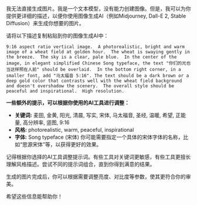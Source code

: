 我无法直接生成图片。我是一个文本模型，没有能力创建图像。但是，我可以为你提供更详细的描述，以便你使用图像生成AI（例如Midjourney, Dall-E 2, Stable Diffusion）来生成你想要的图片。


请将以下描述复制粘贴到你的图像生成AI中：


```
9:16 aspect ratio vertical image.  A photorealistic, bright and warm image of a wheat field at golden hour.  The wheat is swaying gently in the breeze.  The sky is a clear, pale blue.  In the center of the image, in elegant simplified Chinese Song typeface, the text "你们的光也当这样照在人前" should be overlaid.  In the bottom right corner, in a smaller font, add "马太福音 5:16". The text should be a dark brown or a deep gold color that contrasts well with the wheat field background and doesn't overshadow the scenery.  The overall style should be peaceful and inspirational.  High resolution.
```


**一些额外的提示，可以根据你使用的AI工具进行调整：**


* **关键词:**  麦田, 金黄, 阳光, 清晨, 写实, 宋体,  马太福音, 圣经,  温暖, 希望, 正能量,  高分辨率, 竖图, 9:16
* **风格:** photorealistic, warm, peaceful, inspirational
* **字体:** Song typeface (宋体)  你可能需要指定一个具体的宋体字体的名称，比如“思源宋体”等，以获得更好的效果。


记得根据你选择的AI工具调整提示词。有些工具对关键词更敏感，有些工具更擅长理解风格描述。尝试不同的提示词组合，直到你得到满意的结果。


生成的图片完成后，你可以根据需要调整亮度、对比度等参数，使其更符合你的审美。


希望这些信息能帮助你！
